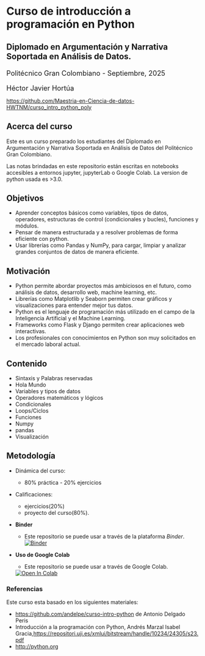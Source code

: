 # Curso de introducción a programación en Python

<font size=4>
    
### Diplomado en Argumentación y Narrativa Soportada en Análisis de Datos. <br/>
Politécnico Gran Colombiano - Septiembre, 2025

Héctor Javier Hortúa
</font>

https://github.com/Maestria-en-Ciencia-de-datos-HWTNM/curso_intro_python_poly


## Acerca del curso

Este es un curso preparado los estudiantes del Diplomado en Argumentación y Narrativa Soportada en Análisis de Datos del Politécnico Gran Colombiano.

Las notas brindadas en este repositorio están escritas en notebooks accesibles a entornos jupyter, jupyterLab o Google Colab. La version de python usada es >3.0.


## Objetivos

-  Aprender conceptos básicos como variables, tipos de datos, operadores, estructuras de control (condicionales y bucles), funciones y módulos.
-  Pensar de manera estructurada y a resolver problemas de forma eficiente con python.
- Usar librerías como Pandas y NumPy, para cargar, limpiar y analizar grandes conjuntos de datos de manera eficiente.


## Motivación

- Python permite abordar proyectos más ambiciosos en el futuro, como análisis de datos, desarrollo web, machine learning, etc.
-  Librerías como Matplotlib y Seaborn  permiten crear gráficos y visualizaciones para entender mejor tus datos.
-  Python es el lenguaje de programación más utilizado en el campo de la Inteligencia Artificial y el Machine Learning.
- Frameworks como Flask y Django  permiten crear aplicaciones web interactivas.
-  Los profesionales con conocimientos en Python son muy solicitados en el mercado laboral actual.

## Contenido
- Sintaxis y Palabras reservadas
- Hola Mundo
- Variables y tipos de datos
- Operadores matemáticos y lógicos
- Condicionales
- Loops/Ciclos
- Funciones
- Numpy
- pandas
- Visualización


## Metodología
- Dinámica del curso:
  - 80\% práctica - 20\% ejercicios
- Calificaciones: 
  - ejercicios(20\%)
  - proyecto del curso(80\%).


- **Binder**

  - Este repositorio se puede usar a través de la plataforma  _Binder_.
  [![Binder](https://mybinder.org/badge_logo.svg)](https://mybinder.org/v2/gh/Maestria-en-Ciencia-de-datos-HWTNM/curso_intro_python_poly/main)

- **Uso de Google Colab**

  - Este repositorio se puede usar a través de Google Colab.
  <a target="_blank" href="https://colab.research.google.com/github/Maestria-en-Ciencia-de-datos-HWTNM/curso_intro_python_poly">
  <img src="https://colab.research.google.com/assets/colab-badge.svg" alt="Open In Colab"/>
</a>


### Referencias
Este curso esta basado en los siguientes materiales:
- https://github.com/andelpe/curso-intro-python de Antonio Delgado Peris
- Introducción a la programación con Python, Andrés Marzal Isabel Gracia,https://repositori.uji.es/xmlui/bitstream/handle/10234/24305/s23.pdf
- http://python.org
  

  

